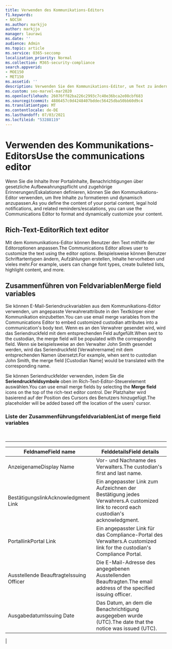 ```yaml
---
title: Verwenden des Kommunikations-Editors
f1.keywords:
- NOCSH
ms.author: markjjo
author: markjjo
manager: laurawi
ms.date: ''
audience: Admin
ms.topic: article
ms.service: O365-seccomp
localization_priority: Normal
ms.collection: M365-security-compliance
search.appverid:
- MOE150
- MET150
ms.assetid: ''
description: Verwenden Sie den Kommunikations-Editor, um Text zu ändern und Feldvariablen zusammenzuführen, wenn Sie Ihre Inhalte formatieren.
ms.custom: seo-marvel-mar2020
ms.openlocfilehash: 26076ff82ba226c2993c7c40e36bca2e08cbf683
ms.sourcegitcommit: 4886457c0d4248407bddec56425dba50bb60d9c4
ms.translationtype: MT
ms.contentlocale: de-DE
ms.lasthandoff: 07/03/2021
ms.locfileid: "53288119"
---
```

# <a name="use-the-communications-editor"></a><span data-ttu-id="3099e-103">Verwenden des Kommunikations-Editors</span><span class="sxs-lookup"><span data-stu-id="3099e-103">Use the communications editor</span></span>

<span data-ttu-id="3099e-104">Wenn Sie die Inhalte Ihrer Portalinhalte, Benachrichtigungen über gesetzliche Aufbewahrungspflicht und zugehörige Erinnerungen/Eskalationen definieren, können Sie den Kommunikations-Editor verwenden, um Ihre Inhalte zu formatieren und dynamisch anzupassen.</span><span class="sxs-lookup"><span data-stu-id="3099e-104">As you define the content of your portal content, legal hold notifications, and related reminders/escalations, you can use the Communications Editor to format and dynamically customize your content.</span></span>

## <a name="rich-text-editor"></a><span data-ttu-id="3099e-105">Rich-Text-Editor</span><span class="sxs-lookup"><span data-stu-id="3099e-105">Rich text editor</span></span>

<span data-ttu-id="3099e-106">Mit dem Kommunikations-Editor können Benutzer den Text mithilfe der Editoroptionen anpassen.</span><span class="sxs-lookup"><span data-stu-id="3099e-106">The Communications Editor allows user to customize the text using the editor options.</span></span> <span data-ttu-id="3099e-107">Beispielsweise können Benutzer Schriftartentypen ändern, Aufzählungen erstellen, Inhalte hervorheben und vieles mehr.</span><span class="sxs-lookup"><span data-stu-id="3099e-107">For example, users can change font types, create bulleted lists, highlight content, and more.</span></span>

## <a name="merge-field-variables"></a><span data-ttu-id="3099e-108">Zusammenführen von Feldvariablen</span><span class="sxs-lookup"><span data-stu-id="3099e-108">Merge field variables</span></span>

<span data-ttu-id="3099e-109">Sie können E-Mail-Seriendruckvariablen aus dem Kommunikations-Editor verwenden, um angepasste Verwahrerattribute in den Textkörper einer Kommunikation einzubetten.</span><span class="sxs-lookup"><span data-stu-id="3099e-109">You can use email merge variables from the Communications Editor to embed customized custodian attributes into a communication's body text.</span></span> <span data-ttu-id="3099e-110">Wenn es an den Verwahrer gesendet wird, wird das Seriendruckfeld mit dem entsprechenden Feld aufgefüllt.</span><span class="sxs-lookup"><span data-stu-id="3099e-110">When sent to the custodian, the merge field will be populated with the corresponding field.</span></span> <span data-ttu-id="3099e-111">Wenn sie beispielsweise an den Verwalter John Smith gesendet werden, wird das Seriendruckfeld [Verwahrername] mit dem entsprechenden Namen übersetzt.</span><span class="sxs-lookup"><span data-stu-id="3099e-111">For example, when sent to custodian John Smith, the merge field [Custodian Name] would be translated with the corresponding name.</span></span>

<span data-ttu-id="3099e-112">Sie können Seriendruckfelder verwenden, indem Sie die **Seriendruckfeldsymbole** oben im Rich-Text-Editor-Steuerelement auswählen.</span><span class="sxs-lookup"><span data-stu-id="3099e-112">You can use email merge fields by selecting the **Merge field** icons on the top of the rich-text editor control.</span></span> <span data-ttu-id="3099e-113">Der Platzhalter wird basierend auf der Position des Cursors des Benutzers hinzugefügt.</span><span class="sxs-lookup"><span data-stu-id="3099e-113">The placeholder will be added based off the location of the users' cursor.</span></span>

### <a name="list-of-merge-field-variables"></a><span data-ttu-id="3099e-114">Liste der Zusammenführungsfeldvariablen</span><span class="sxs-lookup"><span data-stu-id="3099e-114">List of merge field variables</span></span>

<br>

****

|<span data-ttu-id="3099e-115">Feldname</span><span class="sxs-lookup"><span data-stu-id="3099e-115">Field name</span></span>|<span data-ttu-id="3099e-116">Felddetails</span><span class="sxs-lookup"><span data-stu-id="3099e-116">Field details</span></span>|
|---|---|
|<span data-ttu-id="3099e-117">Anzeigename</span><span class="sxs-lookup"><span data-stu-id="3099e-117">Display Name</span></span>|<span data-ttu-id="3099e-118">Vor- und Nachname des Verwalters.</span><span class="sxs-lookup"><span data-stu-id="3099e-118">The custodian's first and last name.</span></span>|
|<span data-ttu-id="3099e-119">Bestätigungslink</span><span class="sxs-lookup"><span data-stu-id="3099e-119">Acknowledgment Link</span></span>|<span data-ttu-id="3099e-120">Ein angepasster Link zum Aufzeichnen der Bestätigung jedes Verwahrers.</span><span class="sxs-lookup"><span data-stu-id="3099e-120">A customized link to record each custodian's acknowledgment.</span></span>|
|<span data-ttu-id="3099e-121">Portallink</span><span class="sxs-lookup"><span data-stu-id="3099e-121">Portal Link</span></span>|<span data-ttu-id="3099e-122">Ein angepasster Link für das Compliance-Portal des Verwalters.</span><span class="sxs-lookup"><span data-stu-id="3099e-122">A customized link for the custodian's Compliance Portal.</span></span>|
|<span data-ttu-id="3099e-123">Ausstellende Beauftragte</span><span class="sxs-lookup"><span data-stu-id="3099e-123">Issuing Officer</span></span>|<span data-ttu-id="3099e-124">Die E-Mail-Adresse des angegebenen Ausstellenden Beauftragten.</span><span class="sxs-lookup"><span data-stu-id="3099e-124">The email address of the specified issuing officer.</span></span>|
|<span data-ttu-id="3099e-125">Ausgabedatum</span><span class="sxs-lookup"><span data-stu-id="3099e-125">Issuing Date</span></span>|<span data-ttu-id="3099e-126">Das Datum, an dem die Benachrichtigung ausgegeben wurde (UTC).</span><span class="sxs-lookup"><span data-stu-id="3099e-126">The date that the notice was issued (UTC).</span></span>|
|
